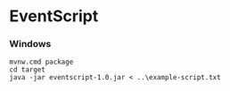 # EventScript

### Windows
```
mvnw.cmd package
cd target
java -jar eventscript-1.0.jar < ..\example-script.txt
```